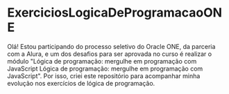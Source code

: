 # ExerciciosLogicaDeProgramacaoONE

Olá! Estou participando do processo seletivo do Oracle ONE, da parceria com a Alura, e um dos desafios para ser aprovada no curso é realizar o módulo "Lógica de programação: mergulhe em programação com JavaScript Lógica de programação: mergulhe em programação com JavaScript". Por isso, criei este repositório para acompanhar minha evolução nos exercícios de lógica de programação.
